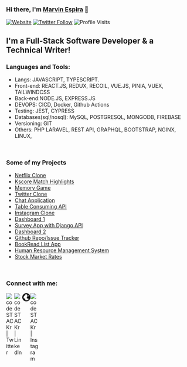 ### Hi there, I'm [Marvin Espira][twitter] 👋

[![Website](https://img.shields.io/website?label=EspiraMarvin.com&style=for-the-badge&url=https%3A%2F%2Fcodestackr.com)]()
[![Twitter Follow](https://img.shields.io/twitter/follow/marvin_espira?color=1DA1F2&logo=twitter&style=for-the-badge)](https://twitter.com/intent/follow?original_referer=https%3A%2F%2Fgithub.com%2FcodeSTACKr&screen_name=marvin_espira)
![Profile Visits](https://komarev.com/ghpvc/?username=EspiraMarvin&style=for-the-badge)

## I'm a Full-Stack Software Developer & a Technical Writer!

### Languages and Tools: 
- Langs: JAVASCRIPT, TYPESCRIPT.
- Front-end: REACT.JS, REDUX, RECOIL, VUE.JS, PINIA, VUEX, TAILWINDCSS
- Back-end:NODE.JS, EXPRESS.JS
- DEVOPS: CICD, Docker, Github Actions
- Testing: JEST, CYPRESS
- Databases(sql/nosql): MySQL, POSTGRESQL, MONGODB, FIREBASE
- Versioning: GIT
- Others: PHP LARAVEL, REST API, GRAPHQL, BOOTSTRAP, NGINX, LINUX, 

<br />

### Some of my Projects

- [Netflix Clone](http://netflix-fakeflix.vercel.app/)
- [Kscore Match Highlights](https://kscore.netlify.app)
- [Memory Game](https://magicmemorygame.netlify.app/)
- [Twitter Clone](https://twitter-clone-ten.vercel.app)
- [Chat Application](https://quasar-chatpp.vercel.app/auth)
- [Table Consuming API](https://touch-inspiration.vercel.app/)
- [Instagram Clone](https://quasargram-96646.web.app)
- [Dashboard 1](https://quasar-admin-site.netlify.app)
- [Survey App with Django API](https://busara-front-end.vercel.app/)
- [Dashboard 2](https://quasar-tailwind.vercel.app)
- [Github Repo/Issue Tracker ](https://test-graphql.netlify.app)
- [BookRead List App](https://books-read.netlify.app/)
- [Human Resource Management System](https://hr-management-system.herokuapp.com)
- [Stock Market Rates](https://stock-market-exchange.netlify.app)

<br />

### Connect with me:

[<img align="left" alt="codeSTACKr | Twitter" width="22px" src="https://cdn.jsdelivr.net/npm/simple-icons@v3/icons/twitter.svg" />][twitter]
[<img align="left" alt="codeSTACKr | LinkedIn" width="22px" src="https://cdn.jsdelivr.net/npm/simple-icons@v3/icons/linkedin.svg" />][linkedin]
[<img align="left" alt="EspiraMarvin" width="22px" src="https://raw.githubusercontent.com/iconic/open-iconic/master/svg/globe.svg" />][website]
[<img align="left" alt="codeSTACKr | Instagram" width="22px" src="https://cdn.jsdelivr.net/npm/simple-icons@v3/icons/instagram.svg" />][instagram]

<br />

<br />

[comment]: <> (This is a comment, it will not be included)

[comment]: <> (<details>)
 
[comment]: <> (<summary>:zap: GitHub Stats</summary>)

[comment]: <> (<img align="left" alt="Espira Marvin's GitHub Stats" src="https://github-readme-stats.vercel.app/api?username=EspiraMarvin&show_icons=true&hide_border=true" />)

[comment]: <> (</details>)

<br />

[website]: https://espiramarvin.netlify.app
[twitter]: https://twitter.com/marvin_espira
[instagram]: https://instagram.com/t_b.a.g/
[linkedin]: https://www.linkedin.com/in/marvin-espira-192348153/
